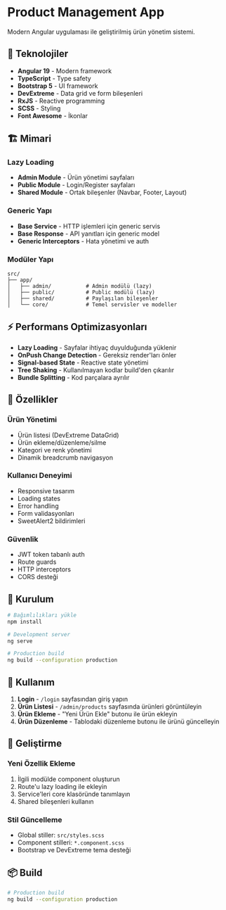# Product Management App

Modern Angular uygulaması ile geliştirilmiş ürün yönetim sistemi.

## 🚀 Teknolojiler

- **Angular 19** - Modern framework
- **TypeScript** - Type safety
- **Bootstrap 5** - UI framework
- **DevExtreme** - Data grid ve form bileşenleri
- **RxJS** - Reactive programming
- **SCSS** - Styling
- **Font Awesome** - İkonlar

## 🏗️ Mimari

### Lazy Loading
- **Admin Module** - Ürün yönetimi sayfaları
- **Public Module** - Login/Register sayfaları
- **Shared Module** - Ortak bileşenler (Navbar, Footer, Layout)

### Generic Yapı
- **Base Service** - HTTP işlemleri için generic servis
- **Base Response** - API yanıtları için generic model
- **Generic Interceptors** - Hata yönetimi ve auth

### Modüler Yapı
```
src/
├── app/
│   ├── admin/           # Admin modülü (lazy)
│   ├── public/          # Public modülü (lazy)
│   ├── shared/          # Paylaşılan bileşenler
│   └── core/            # Temel servisler ve modeller
```

## ⚡ Performans Optimizasyonları

- **Lazy Loading** - Sayfalar ihtiyaç duyulduğunda yüklenir
- **OnPush Change Detection** - Gereksiz render'ları önler
- **Signal-based State** - Reactive state yönetimi
- **Tree Shaking** - Kullanılmayan kodlar build'den çıkarılır
- **Bundle Splitting** - Kod parçalara ayrılır

## 🔧 Özellikler

### Ürün Yönetimi
- Ürün listesi (DevExtreme DataGrid)
- Ürün ekleme/düzenleme/silme
- Kategori ve renk yönetimi
- Dinamik breadcrumb navigasyon

### Kullanıcı Deneyimi
- Responsive tasarım
- Loading states
- Error handling
- Form validasyonları
- SweetAlert2 bildirimleri

### Güvenlik
- JWT token tabanlı auth
- Route guards
- HTTP interceptors
- CORS desteği

## 🚀 Kurulum

```bash
# Bağımlılıkları yükle
npm install

# Development server
ng serve

# Production build
ng build --configuration production
```

## 📱 Kullanım

1. **Login** - `/login` sayfasından giriş yapın
2. **Ürün Listesi** - `/admin/products` sayfasında ürünleri görüntüleyin
3. **Ürün Ekleme** - "Yeni Ürün Ekle" butonu ile ürün ekleyin
4. **Ürün Düzenleme** - Tablodaki düzenleme butonu ile ürünü güncelleyin

## 🔧 Geliştirme

### Yeni Özellik Ekleme
1. İlgili modülde component oluşturun
2. Route'u lazy loading ile ekleyin
3. Service'leri core klasöründe tanımlayın
4. Shared bileşenleri kullanın

### Stil Güncelleme
- Global stiller: `src/styles.scss`
- Component stilleri: `*.component.scss`
- Bootstrap ve DevExtreme tema desteği

## 📦 Build

```bash
# Production build
ng build --configuration production

